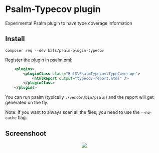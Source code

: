# Psalm-Typecov plugin

Experimental Psalm plugin to have type coverage information

## Install

```
composer req --dev bafs/psalm-plugin-typecov
```

Register the plugin in psalm.xml:
```xml
    <plugins>
        <pluginClass class="BafS\PsalmTypecov\TypeCoverage">
            <htmlReport output="typecov-report.html" />
        </pluginClass>
    </plugins>
```

You can run psalm (typically `./vendor/bin/psalm`) and the report will get generated on the fly.

Note: If you want to always scan all the files, you need to use the `--no-cache` flag.

## Screenshoot

<center>
    <img src="https://i.imgur.com/v9l5IQN.png" />
</center>
